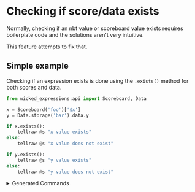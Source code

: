 # Checking if score/data exists

Normally, checking if an nbt value or scoreboard value exists requires boilerplate code and the solutions aren't very intuitive.

This feature attempts to fix that.

## Simple example

Checking if an expression exists is done using the `.exists()` method for both scores and data.

```py
from wicked_expressions:api import Scoreboard, Data

x = Scoreboard('foo')['$x']
y = Data.storage('bar').data.y

if x.exists():
    tellraw @s "x value exists"
else:
    tellraw @s "x value does not exist"

if y.exists():
    tellraw @s "y value exists"
else:
    tellraw @s "y value does not exist"
```

<details><summary>Generated Commands</summary><p>

```mcfunction
execute if score $x foo = $x foo run tellraw @s "x value exists"
execute unless score $x foo = $x foo run tellraw @s "x value does not exist"
execute if data storage bar data.y run tellraw @s "y value exists"
execute unless data storage bar data.y run tellraw @s "y value does not exist"
```

</p></details>
